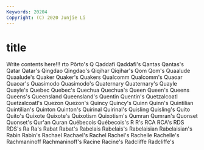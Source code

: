 ```yaml
---
Keywords: 20204
Copyright: (C) 2020 Junjie Li
---
```


# title

Write contents here!!!
rto 
Pôrto's 
Q 
Qaddafi 
Qaddafi's 
Qantas
Qantas's 
Qatar 
Qatar's 
Qingdao 
Qingdao's 
Qiqihar 
Qiqihar's 
Qom 
Qom's 
Quaalude
Quaalude's 
Quaker 
Quaker's 
Quakers 
Qualcomm 
Qualcomm's 
Quaoar 
Quaoar's 
Quasimodo 
Quasimodo's
Quaternary 
Quaternary's 
Quayle 
Quayle's 
Quebec 
Quebec's 
Quechua 
Quechua's 
Queen 
Queen's
Queens 
Queens's 
Queensland 
Queensland's 
Quentin 
Quentin's 
Quetzalcoatl 
Quetzalcoatl's 
Quezon 
Quezon's
Quincy 
Quincy's 
Quinn 
Quinn's 
Quintilian 
Quintilian's 
Quinton 
Quinton's 
Quirinal 
Quirinal's
Quisling 
Quisling's 
Quito 
Quito's 
Quixote 
Quixote's 
Quixotism 
Quixotism's 
Qumran 
Qumran's
Quonset 
Quonset's 
Qur'an 
Quran 
Québecois 
Québecois's 
R 
R's 
RCA 
RCA's
RDS 
RDS's 
Ra 
Ra's 
Rabat 
Rabat's 
Rabelais 
Rabelais's 
Rabelaisian 
Rabelaisian's
Rabin 
Rabin's 
Rachael 
Rachael's 
Rachel 
Rachel's 
Rachelle 
Rachelle's 
Rachmaninoff 
Rachmaninoff's
Racine 
Racine's 
Radcliffe 
Radcliffe's 
